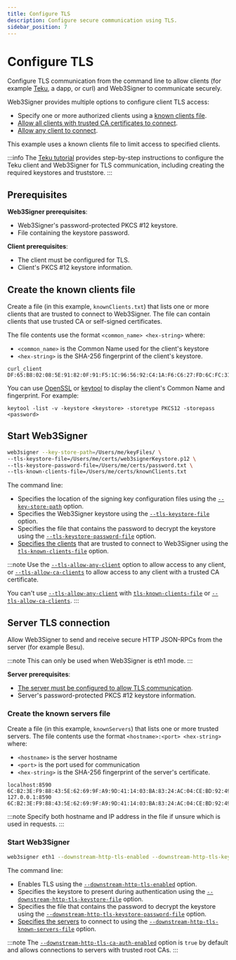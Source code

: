 ```yaml
---
title: Configure TLS
description: Configure secure communication using TLS.
sidebar_position: 7
---
```


# Configure TLS

Configure TLS communication from the command line to allow clients (for example [Teku], a dapp, or
curl) and Web3Signer to communicate securely.

Web3Signer provides multiple options to configure client TLS access:

- Specify one or more authorized clients using a [known clients file](#create-the-known-clients-file).
- [Allow all clients with trusted CA certificates to connect].
- [Allow any client to connect].

This example uses a known clients file to limit access to specified clients.

:::info
The [Teku tutorial] provides step-by-step instructions to configure the Teku client and Web3Signer
for TLS communication, including creating the required keystores and truststore.
:::

## Prerequisites

**Web3Signer prerequisites**:

- Web3Signer's password-protected PKCS #12 keystore.
- File containing the keystore password.

**Client prerequisites**:

- The client must be configured for TLS.
- Client's PKCS #12 keystore information.

## Create the known clients file

Create a file (in this example, `knownClients.txt`) that lists one or more clients that are trusted
to connect to Web3Signer.
The file can contain clients that use trusted CA or self-signed certificates.

The file contents use the format `<common_name> <hex-string>` where:

- `<common_name>` is the Common Name used for the client's keystore
- `<hex-string>` is the SHA-256 fingerprint of the client's keystore.

```
curl_client DF:65:B8:02:08:5E:91:82:0F:91:F5:1C:96:56:92:C4:1A:F6:C6:27:FD:6C:FC:31:F2:BB:90:17:22:59:5B:50
```

You can use [OpenSSL](https://www.openssl.org/) or
[keytool](https://docs.oracle.com/javase/6/docs/technotes/tools/solaris/keytool.html) to display the
client's Common Name and fingerprint.
For example:

```
keytool -list -v -keystore <keystore> -storetype PKCS12 -storepass <password>
```

## Start Web3Signer

```bash
web3signer --key-store-path=/Users/me/keyFiles/ \
--tls-keystore-file=/Users/me/certs/web3signerKeystore.p12 \
--tls-keystore-password-file=/Users/me/certs/password.txt \
--tls-known-clients-file=/Users/me/certs/knownClients.txt
```

The command line:

- Specifies the location of the signing key configuration files using the
  [`--key-store-path`](../Reference/CLI/options.md#key-store-path) option.
- Specifies the Web3Signer keystore using the
  [`--tls-keystore-file`](../Reference/CLI/options.md#tls-keystore-file) option.
- Specifies the file that contains the password to decrypt the keystore using the
  [`--tls-keystore-password-file`](../Reference/CLI/options.md#tls-keystore-password-file) option.
- [Specifies the clients](#create-the-known-clients-file) that are trusted to connect to Web3Signer
  using the [`tls-known-clients-file`](../Reference/CLI/options.md#tls-known-clients-file) option.

:::note
Use the [`--tls-allow-any-client`](../Reference/CLI/options.md#tls-allow-any-client) option to allow
access to any client, or [`--tls-allow-ca-clients`](../Reference/CLI/options.md#tls-allow-ca-clients)
to allow access to any client with a trusted CA certificate.

You can't use [`--tls-allow-any-client`](../Reference/CLI/options.md#tls-allow-any-client) with
[`tls-known-clients-file`](../Reference/CLI/options.md#tls-known-clients-file) or
[`--tls-allow-ca-clients`](../Reference/CLI/options.md#tls-allow-ca-clients).
:::

## Server TLS connection

Allow Web3Signer to send and receive secure HTTP JSON-RPCs from the server (for example Besu).

:::note
This can only be used when Web3Signer is eth1 mode.
:::

**Server prerequisites**:

- [The server must be configured to allow TLS communication](https://besu.hyperledger.org/en/latest/HowTo/Configure/Configure-TLS/).
- Server's password-protected PKCS #12 keystore information.

### Create the known servers file

Create a file (in this example, `knownServers`) that lists one or more trusted servers.
The file contents use the format `<hostname>:<port> <hex-string>` where:

- `<hostname>` is the server hostname
- `<port>` is the port used for communication
- `<hex-string>` is the SHA-256 fingerprint of the server's certificate.

```
localhost:8590 6C:B2:3E:F9:88:43:5E:62:69:9F:A9:9D:41:14:03:BA:83:24:AC:04:CE:BD:92:49:1B:8D:B2:A4:86:39:4C:BB
127.0.0.1:8590 6C:B2:3E:F9:88:43:5E:62:69:9F:A9:9D:41:14:03:BA:83:24:AC:04:CE:BD:92:49:1B:8D:B2:A4:86:39:4C:BB
```

:::note
Specify both hostname and IP address in the file if unsure which is used in requests.
:::

### Start Web3Signer

```bash
web3signer eth1 --downstream-http-tls-enabled --downstream-http-tls-keystore-file=/Users/me/my_node/keystore.pfx --downstream-http-tls-keystore-password-file=/Users/me/my_node/keyPassword --downstream-http-tls-known-servers-file=/Users/me/my_node/knownServers
```

The command line:

- Enables TLS using the
  [`--downstream-http-tls-enabled`](../Reference/CLI/subcommands.md#downstream-http-tls-enabled) option.
- Specifies the keystore to present during authentication using the
  [`--downstream-http-tls-keystore-file`](../Reference/CLI/subcommands.md#downstream-http-tls-keystore-file) option.
- Specifies the file that contains the password to decrypt the keystore using the
  [`--downstream-http-tls-keystore-password-file`](../Reference/CLI/subcommands.md#downstream-http-tls-keystore-password-file) option.
- [Specifies the servers](#create-the-known-servers-file) to connect to using the
  [`--downstream-http-tls-known-servers-file`](../Reference/CLI/subcommands.md#downstream-http-tls-known-servers-file) option.

:::note
The [`--downstream-http-tls-ca-auth-enabled`](../Reference/CLI/subcommands.md#downstream-http-tls-ca-auth-enabled)
option is `true` by default and allows connections to servers with trusted root CAs.
:::

<!-- links -->

[Allow all clients with trusted CA certificates to connect]: ../Reference/CLI/options.md#tls-allow-ca-clients
[Allow any client to connect]: ../Reference/CLI/options.md#tls-allow-any-client
[Teku]: https://docs.teku.consensys.net/
[Teku tutorial]: https://docs.teku.consensys.net/tutorials/configure-external-signer-tls

